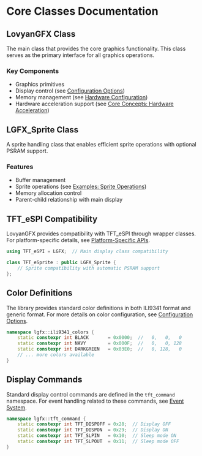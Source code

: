 # Core Classes Documentation

## LovyanGFX Class

The main class that provides the core graphics functionality. This class serves as the primary interface for all graphics operations.

### Key Components

- Graphics primitives
- Display control (see [Configuration Options](configuration.md#display-configuration))
- Memory management (see [Hardware Configuration](configuration.md#hardware-configuration))
- Hardware acceleration support (see [Core Concepts: Hardware Acceleration](../core_concepts/hardware_acceleration.md))

## LGFX_Sprite Class

A sprite handling class that enables efficient sprite operations with optional PSRAM support.

### Features

- Buffer management
- Sprite operations (see [Examples: Sprite Operations](../examples/Sprite/README.md))
- Memory allocation control
- Parent-child relationship with main display

## TFT_eSPI Compatibility

LovyanGFX provides compatibility with TFT_eSPI through wrapper classes. For platform-specific details, see [Platform-Specific APIs](platform_specific.md#tft_espi-compatibility-layer).

```cpp
using TFT_eSPI = LGFX;  // Main display class compatibility

class TFT_eSprite : public LGFX_Sprite {
    // Sprite compatibility with automatic PSRAM support
};
```

## Color Definitions

The library provides standard color definitions in both ILI9341 format and generic format. For more details on color configuration, see [Configuration Options](configuration.md#color-settings).

```cpp
namespace lgfx::ili9341_colors {
    static constexpr int BLACK       = 0x0000;  //   0,   0,   0
    static constexpr int NAVY        = 0x000F;  //   0,   0, 128
    static constexpr int DARKGREEN   = 0x03E0;  //   0, 128,   0
    // ... more colors available
}
```

## Display Commands

Standard display control commands are defined in the `tft_command` namespace. For event handling related to these commands, see [Event System](event_system.md#display-events).

```cpp
namespace lgfx::tft_command {
    static constexpr int TFT_DISPOFF = 0x28;  // Display OFF
    static constexpr int TFT_DISPON  = 0x29;  // Display ON
    static constexpr int TFT_SLPIN   = 0x10;  // Sleep mode ON
    static constexpr int TFT_SLPOUT  = 0x11;  // Sleep mode OFF
} 